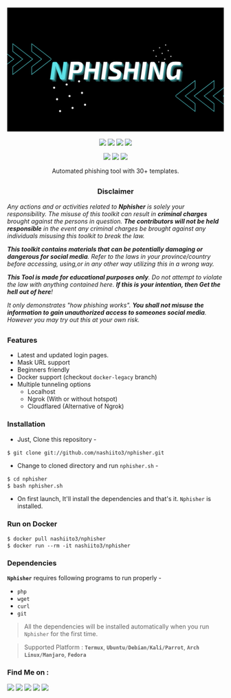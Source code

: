 <!-- Nphisher -->

<p align="center">
  <img src=".imgs/logo.png">
</p>

<p align="center">
  <img src="https://img.shields.io/badge/Version-1.2-blue?style=for-the-badge">
  <img src="https://img.shields.io/github/stars/nashiito3/nphisher?style=for-the-badge">
  <img src="https://img.shields.io/github/issues/nashiito3/nphisher?color=green&style=for-the-badge">
  <img src="https://img.shields.io/github/forks/nashiito3/nphisher?color=teal&style=for-the-badge">
</p>

<p align="center">
  <img src="https://img.shields.io/badge/Author-Nashiito-cyan?style=flat-square">
  <img src="https://img.shields.io/badge/Open%20Source-No-red?style=flat-square">
  <img src="https://img.shields.io/badge/Written%20In-Bash-purple?style=flat-square">
</p>

<p align="center"> Automated phishing tool with 30+ templates.</p>

##

<h3><p align="center">Disclaimer</p></h3>

<i>Any actions and or activities related to <b>Nphisher</b> is solely your responsibility. The misuse of this toolkit can result in <b>criminal charges</b> brought against the persons in question. <b>The contributors will not be held responsible</b> in the event any criminal charges be brought against any individuals misusing this toolkit to break the law.

<b>This toolkit contains materials that can be potentially damaging or dangerous for social media</b>. Refer to the laws in your province/country before accessing, using,or in any other way utilizing this in a wrong way.

<b>This Tool is made for educational purposes only</b>. Do not attempt to violate the law with anything contained here. <b>If this is your intention, then Get the hell out of here</b>!

It only demonstrates "how phishing works". <b>You shall not misuse the information to gain unauthorized access to someones social media</b>. However you may try out this at your own risk.</i>

##

### Features

- Latest and updated login pages.
- Mask URL support 
- Beginners friendly
- Docker support (checkout `docker-legacy` branch)
- Multiple tunneling options
  - Localhost
  - Ngrok (With or without hotspot)
  - Cloudflared (Alternative of Ngrok)


### Installation

- Just, Clone this repository -
```
$ git clone git://github.com/nashiito3/nphisher.git
```

- Change to cloned directory and run `nphisher.sh` -
```
$ cd nphisher
$ bash nphisher.sh
```

- On first launch, It'll install the dependencies and that's it. `Nphisher` is installed.

### Run on Docker
```
$ docker pull nashiito3/nphisher
$ docker run --rm -it nashiito3/nphisher
```

### Dependencies

**`Nphisher`** requires following programs to run properly - 
- `php`
- `wget`
- `curl`
- `git`

> All the dependencies will be installed automatically when you run `Nphisher` for the first time.

> Supported Platform : **`Termux`**, **`Ubuntu/Debian/Kali/Parrot`**, **`Arch Linux/Manjaro`**, **`Fedora`**


### Find Me on :
<p align="left">
  <a href="https://github.com/nashiito3" target="_blank"><img src="https://img.shields.io/badge/Github-Nashiito3-purple?style=for-the-badge&logo=github"></a>
  <a href="https://www.instagram.com/vadym.333" target="_blank"><img src="https://img.shields.io/badge/INSTAGRAM-%40vadym.333-pink?style=for-the-badge&logo=instagram"></a>
  <a href="https://twitter.com/NNashz" target="_blank"><img src="https://img.shields.io/badge/Twitter-nnashz-blue?style=for-the-badge&logo=twitter"></a>
  <a href="https://www.tiktok.com/@vadym.333" target="_blank"><img src="https://img.shields.io/badge/Tiktok-Vadym.333-fuchsia?style=for-the-badge&logo=tiktok"></a>
  <a href="https://www.patreon.com/@nashiito" target="_blank"><img src="https://img.shields.io/badge/patreon-nashiito-red?style=for-the-badge&logo=patreon"></a>
</p>


